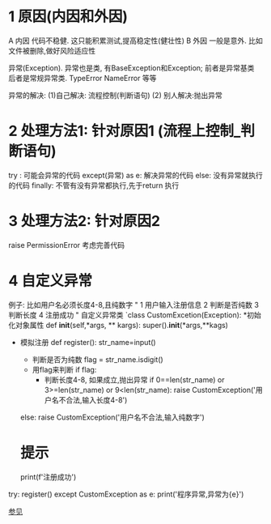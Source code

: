 # 1 原因(内因和外因)
A 内因
代码不稳健. 这只能积累测试,提高稳定性(健壮性)
B 外因
一般是意外. 比如文件被删除,做好风险适应性

异常(Exception). 异常也是类, 有BaseException和Exception; 前者是异常基类
后者是常规异常类. TypeError NameError 等等


异常的解决: (1)自己解决: 流程控制(判断语句)
           (2) 别人解决:抛出异常
 


# 2 处理方法1: 针对原因1 (流程上控制_判断语句)
try :
    可能会异常的代码
except(异常) as  e:
    解决异常的代码
else:
   没有异常就执行的代码
 finally:
   不管有没有异常都执行,先于return 执行


# 3 处理方法2: 针对原因2
raise PermissionError
考虑完善代码
# 4 自定义异常
例子: 比如用户名必须长度4-8,且纯数字
" 1 用户输入注册信息
  2 判断是否纯数
  3 判断长度
  4 注册成功
" 
自定义异常类
`class CustomExcetion(Exception):
 *初始化对象属性
 def __init__(self,*args, ** kargs):
     super().__init__(*args,**kags)
 
 * 模拟注册
def register():
   str_name=input()
   * 判断是否为纯数
   flag = str_name.isdigit()
    * 用flag来判断
    if flag:
       * 判断长度4-8, 如果成立,抛出异常
       if 0==len(str_name) or 3>=len(str_name) or 9<len(str_name):
          raise CustomException('用户名不合法,输入长度4-8')
       
    else:
        raise CustomException('用户名不合法,输入纯数字')
    
    # 提示
    print(f'注册成功')
    
try:
   register()
except  CustomException as e:
   print('程序异常,异常为{e}')
   
[参见](https://www.bilibili.com/video/BV1Wv411s7pF?p=81)
   
     
   
   
